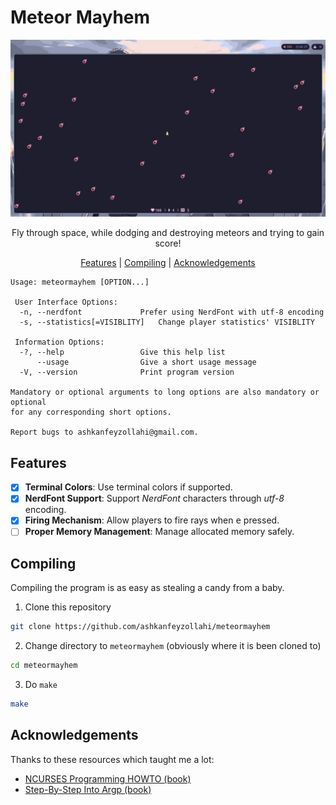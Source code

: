 # Meteor Mayhem

![screenshot](screenshot.png)

<p align="center">Fly through space, while dodging and destroying meteors and trying to gain score!</p>
<p align="center">
    <a href="#features">Features</a> |
    <a href="#compiling">Compiling</a> |
    <a href="#acknowledgements">Acknowledgements</a>
</p>

```
Usage: meteormayhem [OPTION...]

 User Interface Options:
  -n, --nerdfont             Prefer using NerdFont with utf-8 encoding
  -s, --statistics[=VISIBLITY]   Change player statistics' VISIBLITY

 Information Options:
  -?, --help                 Give this help list
      --usage                Give a short usage message
  -V, --version              Print program version

Mandatory or optional arguments to long options are also mandatory or optional
for any corresponding short options.

Report bugs to ashkanfeyzollahi@gmail.com.
```

## Features

- [x] **Terminal Colors**: Use terminal colors if supported.
- [x] **NerdFont Support**: Support *NerdFont* characters through *utf-8* encoding.
- [x] **Firing Mechanism**: Allow players to fire rays when <kbd>e</kbd> pressed.
- [ ] **Proper Memory Management**: Manage allocated memory safely.

## Compiling

Compiling the program is as easy as stealing a candy from a baby.

1. Clone this repository

```bash
git clone https://github.com/ashkanfeyzollahi/meteormayhem
```

2. Change directory to `meteormayhem` (obviously where it is been cloned to)

```bash
cd meteormayhem
```

3. Do `make`

```bash
make
```

## Acknowledgements

Thanks to these resources which taught me a lot:

- [NCURSES Programming HOWTO (book)](https://tldp.org/HOWTO/NCURSES-Programming-HOWTO/)
- [Step-By-Step Into Argp (book)](http://nongnu.askapache.com/argpbook/step-by-step-into-argp.pdf)

